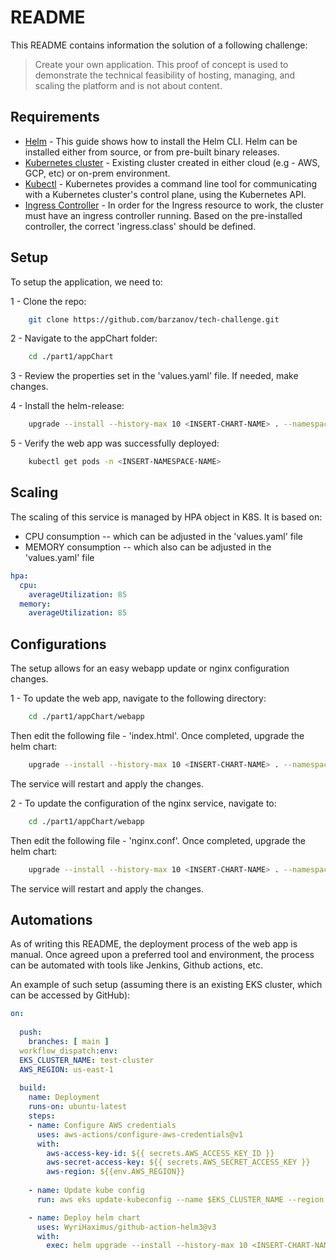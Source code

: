 
# README
This README contains information the solution of a following challenge:
> Create your own application. This proof of concept is used to demonstrate the technical feasibility of hosting, managing,
and scaling the platform and is not about content.



## Requirements

- [Helm](https://helm.sh/docs/intro/install/) - This guide shows how to install the Helm CLI. Helm can be installed either from source, or from pre-built binary releases.
- [Kubernetes cluster](https://kubernetes.io/) - Existing cluster created in either cloud (e.g - AWS, GCP, etc) or on-prem environment.
- [Kubectl](https://kubernetes.io/docs/reference/kubectl/) - Kubernetes provides a command line tool for communicating with a Kubernetes cluster's control plane, using the Kubernetes API.
- [Ingress Controller](https://kubernetes.io/docs/concepts/services-networking/ingress-controllers/) - In order for the Ingress resource to work, the cluster must have an ingress controller running. Based on the pre-installed controller, the correct 'ingress.class' should be defined.

## Setup

To setup the application, we need to:

1 - Clone the repo:
```bash
    git clone https://github.com/barzanov/tech-challenge.git
```
2 - Navigate to the appChart folder:
```bash
    cd ./part1/appChart
```

3 - Review the properties set in the 'values.yaml' file. If needed, make changes.

4 - Install the helm-release:
```bash
    upgrade --install --history-max 10 <INSERT-CHART-NAME> . --namespace <INSERT-NAMESPACE-NAME> -f ./values.yaml
```

5 - Verify the web app was successfully deployed:
```bash
    kubectl get pods -n <INSERT-NAMESPACE-NAME>
```

## Scaling
The scaling of this service is managed by HPA object in K8S. It is based on:
- CPU consumption    -- which can be adjusted in the 'values.yaml' file
- MEMORY consumption -- which also can be adjusted in the 'values.yaml' file
```yaml
hpa:
  cpu:
    averageUtilization: 85
  memory:
    averageUtilization: 85
```

## Configurations

The setup allows for an easy webapp update or nginx configuration changes.

1 - To update the web app, navigate to the following directory:
```bash
    cd ./part1/appChart/webapp
```
Then edit the following file - 'index.html'. Once completed, upgrade the helm chart:
```bash
    upgrade --install --history-max 10 <INSERT-CHART-NAME> . --namespace <INSERT-NAMESPACE-NAME> -f ./values.yaml
```
The service will restart and apply the changes.

2 - To update the configuration of the nginx service, navigate to:
```bash
    cd ./part1/appChart/webapp
```
Then edit the following file - 'nginx.conf'. Once completed, upgrade the helm chart:
```bash
    upgrade --install --history-max 10 <INSERT-CHART-NAME> . --namespace <INSERT-NAMESPACE-NAME> -f ./values.yaml
```
The service will restart and apply the changes.


## Automations

As of writing this README, the deployment process of the web app is manual. 
Once agreed upon a preferred tool and environment, the process can be automated with tools like Jenkins, Github actions, etc.

An example of such setup (assuming there is an existing EKS cluster, which can be accessed by GitHub):
```yaml
on:
 
  push:
    branches: [ main ]
  workflow_dispatch:env:
  EKS_CLUSTER_NAME: test-cluster
  AWS_REGION: us-east-1
  
  build:
    name: Deployment
    runs-on: ubuntu-latest    
    steps:    
    - name: Configure AWS credentials
      uses: aws-actions/configure-aws-credentials@v1
      with:
        aws-access-key-id: ${{ secrets.AWS_ACCESS_KEY_ID }}
        aws-secret-access-key: ${{ secrets.AWS_SECRET_ACCESS_KEY }}
        aws-region: ${{env.AWS_REGION}}    
          
    - name: Update kube config
      run: aws eks update-kubeconfig --name $EKS_CLUSTER_NAME --region $AWS_REGION    

    - name: Deploy helm chart
      uses: WyriHaximus/github-action-helm3@v3
      with:
        exec: helm upgrade --install --history-max 10 <INSERT-CHART-NAME> appChart/ -f appChart/values.yaml
```